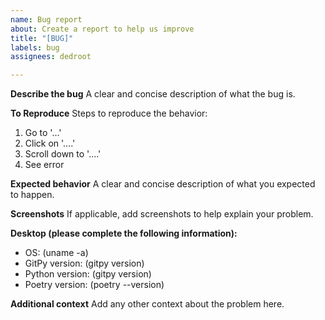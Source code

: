```yaml
---
name: Bug report
about: Create a report to help us improve
title: "[BUG]"
labels: bug
assignees: dedroot

---
```


**Describe the bug**
A clear and concise description of what the bug is.

**To Reproduce**
Steps to reproduce the behavior:
1. Go to '...'
2. Click on '....'
3. Scroll down to '....'
4. See error

**Expected behavior**
A clear and concise description of what you expected to happen.

**Screenshots**
If applicable, add screenshots to help explain your problem.

**Desktop (please complete the following information):**
 - OS: (uname -a)
 - GitPy version: (gitpy version)
 - Python version: (gitpy version)
 - Poetry version: (poetry --version)

**Additional context**
Add any other context about the problem here.
